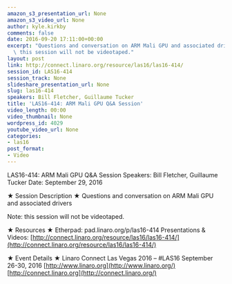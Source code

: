 ```yaml
---
amazon_s3_presentation_url: None
amazon_s3_video_url: None
author: kyle.kirkby
comments: false
date: 2016-09-20 17:11:00+00:00
excerpt: "Questions and conversation on ARM Mali GPU and associated drivers\n \n Note:\
  \ this session will not be videotaped."
layout: post
link: http://connect.linaro.org/resource/las16/las16-414/
session_id: LAS16-414
session_track: None
slideshare_presentation_url: None
slug: las16-414
speakers: Bill Fletcher, Guillaume Tucker
title: 'LAS16-414: ARM Mali GPU Q&A Session'
video_length: 00:00
video_thumbnail: None
wordpress_id: 4029
youtube_video_url: None
categories:
- las16
post_format:
- Video
---
```


LAS16-414: ARM Mali GPU Q&A Session
Speakers: Bill Fletcher, Guillaume Tucker
Date: September 29, 2016

★ Session Description ★
Questions and conversation on ARM Mali GPU and associated drivers

Note: this session will not be videotaped.

★ Resources ★
Etherpad: pad.linaro.org/p/las16-414
Presentations & Videos: [http://connect.linaro.org/resource/las16/las16-414/](http://connect.linaro.org/resource/las16/las16-414/)

★ Event Details ★
Linaro Connect Las Vegas 2016 – #LAS16
September 26-30, 2016
[http://www.linaro.org](http://www.linaro.org/)
[http://connect.linaro.org](http://connect.linaro.org/)
